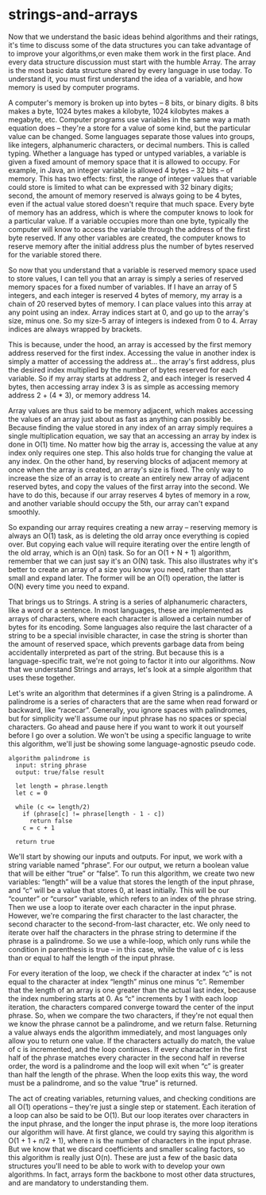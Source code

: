# strings-and-arrays

Now that we understand the basic ideas behind algorithms and their ratings,
it's time to discuss some of the data structures you can take advantage of to
improve your algorithms,or even make them work in the first place. And every
data structure discussion must start with the humble Array. The array is the
most basic data structure shared by every language in use today. To understand
it, you must first understand the idea of a variable, and how memory is used by
computer programs. 

A computer's memory is broken up into bytes – 8 bits, or binary digits.  8 bits
makes a byte, 1024 bytes makes a kilobyte, 1024 kilobytes makes a megabyte,
etc. Computer programs use variables in the same way a math equation does –
they're a store for a value of some kind, but the particular value can be
changed. Some languages separate those values into groups, like integers,
alphanumeric characters, or decimal numbers. This is called typing. Whether a
language has typed or untyped variables, a variable is given a fixed amount of
memory space that it is allowed to occupy. For example, in Java, an integer
variable is allowed 4 bytes – 32 bits – of memory. This has two effects: first,
the range of integer values that variable could store is limited to what can be
expressed with 32 binary digits; second, the amount of memory reserved is
always going to be 4 bytes, even if the actual value stored doesn't require
that much space. Every byte of memory has an address, which is where the
computer knows to look for a particular value. If a variable occupies more than
one byte, typically the computer will know to access the variable through the
address of the first byte reserved. If any other variables are created, the
computer knows to reserve memory after the initial address plus the number of
bytes reserved for the variable stored there. 

So now that you understand that a variable is reserved memory space used to
store values, I can tell you that an array is simply a series of reserved
memory spaces for a fixed number of variables. If I have an array of 5
integers, and each integer is reserved 4 bytes of memory, my array is a chain
of 20 reserved bytes of memory. I can place values into this array at any point
using an index. Array indices start at 0, and go up to the array's size, minus
one. So my size-5 array of integers is indexed from 0 to 4. Array indices are
always wrapped by brackets. 

This is because, under the hood, an array is accessed by the first memory
address reserved for the first index. Accessing the value in another index is
simply a matter of accessing the address at… the array's first address, plus
the desired index multiplied by the number of bytes reserved for each variable.
So if my array starts at address 2, and each integer is reserved 4 bytes, then
accessing array index 3 is as simple as accessing memory address 2 + (4 * 3),
or memory address 14. 

Array values are thus said to be memory adjacent, which makes accessing the
values of an array just about as fast as anything can possibly be. Because
finding the value stored in any index of an array simply requires a single
multiplication equation, we say that an accessing an array by index is done in
O(1) time. No matter how big the array is, accessing the value at any index
only requires one step. This also holds true for changing the value at any
index. On the other hand, by reserving blocks of adjacent memory at once when
the array is created, an array's size is fixed. The only way to increase the
size of an array is to create an entirely new array of adjacent reserved bytes,
and copy the values of the first array into the second. We have to do this,
because if our array reserves 4 bytes of memory in a row, and another variable
should occupy the 5th, our array can't expand smoothly. 

So expanding our array requires creating a new array – reserving memory is
always an O(1) task, as is deleting the old array once everything is copied
over. But copying each value will require iterating over the entire length of
the old array, which is an O(n) task.  So for an O(1 + N + 1) algorithm,
remember that we can just say it's an O(N) task. This also illustrates why it's
better to create an array of a size you know you need, rather than start small
and expand later. The former will be an O(1) operation, the latter is O(N)
every time you need to expand. 

That brings us to Strings. A string is a series of alphanumeric characters,
like a word or a sentence. In most languages, these are implemented as arrays
of characters, where each character is allowed a certain number of bytes for
its encoding. Some languages also require the last character of a string to be
a special invisible character, in case the string is shorter than the amount of
reserved space, which prevents garbage data from being accidentally interpreted
as part of the string. But because this is a language-specific trait, we're not
going to factor it into our algorithms. Now that we understand Strings and
arrays, let's look at a simple algorithm that uses these together. 

Let's write an algorithm that determines if a given String is a palindrome. A
palindrome is a series of characters that are the same when read forward or
backward, like “racecar”. Generally, you ignore spaces with palindromes, but
for simplicity we'll assume our input phrase has no spaces or special
characters. Go ahead and pause here if you want to work it out yourself before
I go over a solution. We won't be using a specific language to write this
algorithm, we'll just be showing some language-agnostic pseudo code. 

```
algorithm palindrome is
  input: string phrase
  output: true/false result
  
  let length = phrase.length
  let c = 0
  
  while (c <= length/2)
    if (phrase[c] != phrase[length - 1 - c])
      return false
    c = c + 1
    
  return true
```

We'll start by showing our inputs and outputs. For input, we work with a string
variable named “phrase”. For our output, we return a boolean value that will be
either “true” or “false”. To run this algorithm, we create two new variables:
“length” will be a value that stores the length of the input phrase, and “c”
will be a value that stores 0, at least initially. This will be our “counter”
or “cursor” variable, which refers to an index of the phrase string. Then we
use a loop to iterate over each character in the input phrase. However, we're
comparing the first character to the last character, the second character to
the second-from-last character, etc. We only need to iterate over half the
characters in the phrase string to determine if the phrase is a palindrome. So
we use a while-loop, which only runs while the condition in parenthesis is true
– in this case, while the value of c is less than or equal to half the length
of the input phrase. 

For every iteration of the loop, we check if the character
at index “c” is not equal to the character at index “length” minus one minus
“c”. Remember that the length of an array is one greater than the actual last
index, because the index numbering starts at 0. As “c” increments by 1 with
each loop iteration, the characters compared converge toward the center of the
input phrase. So, when we compare the two characters, if they're not equal then
we know the phrase cannot be a palindrome, and we return false. Returning a
value always ends the algorithm immediately, and most languages only allow you
to return one value. If the characters actually do match, the value of c is
incremented, and the loop continues. If every character in the first half of
the phrase matches every character in the second half in reverse order, the
word is a palindrome and the loop will exit when “c” is greater than half the
length of the phrase. When the loop exits this way, the word must be a
palindrome, and so the value “true” is returned. 

The act of creating variables, returning values, and checking conditions are
all O(1) operations – they're just a single step or statement. Each iteration
of a loop can also be said to be O(1). But our loop iterates over characters in
the input phrase, and the longer the input phrase is, the more loop iterations
our algorithm will have. At first glance, we could try saying this algorithm is
O(1 + 1 + n/2 + 1), where n is the number of characters in the input phrase.
But we know that we discard coefficients and smaller scaling factors, so this
algorithm is really just O(n). These are just a few of the basic data
structures you'll need to be able to work with to develop your own algorithms.
In fact, arrays form the backbone to most other data structures, and are
mandatory to understanding them. 
